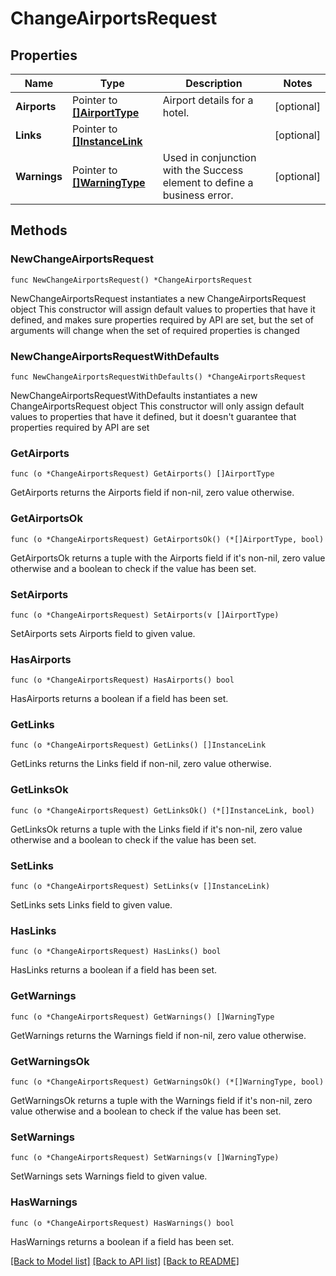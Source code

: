 # ChangeAirportsRequest

## Properties

Name | Type | Description | Notes
------------ | ------------- | ------------- | -------------
**Airports** | Pointer to [**[]AirportType**](AirportType.md) | Airport details for a hotel. | [optional] 
**Links** | Pointer to [**[]InstanceLink**](InstanceLink.md) |  | [optional] 
**Warnings** | Pointer to [**[]WarningType**](WarningType.md) | Used in conjunction with the Success element to define a business error. | [optional] 

## Methods

### NewChangeAirportsRequest

`func NewChangeAirportsRequest() *ChangeAirportsRequest`

NewChangeAirportsRequest instantiates a new ChangeAirportsRequest object
This constructor will assign default values to properties that have it defined,
and makes sure properties required by API are set, but the set of arguments
will change when the set of required properties is changed

### NewChangeAirportsRequestWithDefaults

`func NewChangeAirportsRequestWithDefaults() *ChangeAirportsRequest`

NewChangeAirportsRequestWithDefaults instantiates a new ChangeAirportsRequest object
This constructor will only assign default values to properties that have it defined,
but it doesn't guarantee that properties required by API are set

### GetAirports

`func (o *ChangeAirportsRequest) GetAirports() []AirportType`

GetAirports returns the Airports field if non-nil, zero value otherwise.

### GetAirportsOk

`func (o *ChangeAirportsRequest) GetAirportsOk() (*[]AirportType, bool)`

GetAirportsOk returns a tuple with the Airports field if it's non-nil, zero value otherwise
and a boolean to check if the value has been set.

### SetAirports

`func (o *ChangeAirportsRequest) SetAirports(v []AirportType)`

SetAirports sets Airports field to given value.

### HasAirports

`func (o *ChangeAirportsRequest) HasAirports() bool`

HasAirports returns a boolean if a field has been set.

### GetLinks

`func (o *ChangeAirportsRequest) GetLinks() []InstanceLink`

GetLinks returns the Links field if non-nil, zero value otherwise.

### GetLinksOk

`func (o *ChangeAirportsRequest) GetLinksOk() (*[]InstanceLink, bool)`

GetLinksOk returns a tuple with the Links field if it's non-nil, zero value otherwise
and a boolean to check if the value has been set.

### SetLinks

`func (o *ChangeAirportsRequest) SetLinks(v []InstanceLink)`

SetLinks sets Links field to given value.

### HasLinks

`func (o *ChangeAirportsRequest) HasLinks() bool`

HasLinks returns a boolean if a field has been set.

### GetWarnings

`func (o *ChangeAirportsRequest) GetWarnings() []WarningType`

GetWarnings returns the Warnings field if non-nil, zero value otherwise.

### GetWarningsOk

`func (o *ChangeAirportsRequest) GetWarningsOk() (*[]WarningType, bool)`

GetWarningsOk returns a tuple with the Warnings field if it's non-nil, zero value otherwise
and a boolean to check if the value has been set.

### SetWarnings

`func (o *ChangeAirportsRequest) SetWarnings(v []WarningType)`

SetWarnings sets Warnings field to given value.

### HasWarnings

`func (o *ChangeAirportsRequest) HasWarnings() bool`

HasWarnings returns a boolean if a field has been set.


[[Back to Model list]](../README.md#documentation-for-models) [[Back to API list]](../README.md#documentation-for-api-endpoints) [[Back to README]](../README.md)


